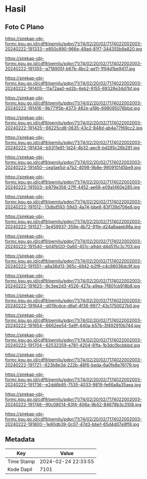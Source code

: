 # Hasil

## Foto C Plano

https://sirekap-obj-formc.kpu.go.id/cdf9/pemilu/pdpr/71/74/02/20/02/7174022002003-20240222-191333--e850c890-966e-49ad-81f7-344355b9a820.jpg

https://sirekap-obj-formc.kpu.go.id/cdf9/pemilu/pdpr/71/74/02/20/02/7174022002003-20240222-191355--a718905f-b67b-4bc2-ae11-1f94d1be9417.jpg

https://sirekap-obj-formc.kpu.go.id/cdf9/pemilu/pdpr/71/74/02/20/02/7174022002003-20240222-191405--11a72aa0-ed2b-4eb2-9155-69328e34d7bf.jpg

https://sirekap-obj-formc.kpu.go.id/cdf9/pemilu/pdpr/71/74/02/20/02/7174022002003-20240222-191416--9b771f5b-4373-482e-a19b-698095076bbd.jpg

https://sirekap-obj-formc.kpu.go.id/cdf9/pemilu/pdpr/71/74/02/20/02/7174022002003-20240222-191425--66225cd8-0635-43c2-848d-ab4a77f69cc2.jpg

https://sirekap-obj-formc.kpu.go.id/cdf9/pemilu/pdpr/71/74/02/20/02/7174022002003-20240222-191434--b5311e81-1d24-4b32-aec9-bd285c26b291.jpg

https://sirekap-obj-formc.kpu.go.id/cdf9/pemilu/pdpr/71/74/02/20/02/7174022002003-20240222-191450--cea1ae5d-a7b2-4098-9b8e-990910145be9.jpg

https://sirekap-obj-formc.kpu.go.id/cdf9/pemilu/pdpr/71/74/02/20/02/7174022002003-20240222-191503--b979e356-27ff-4452-ae68-e09a1460e285.jpg

https://sirekap-obj-formc.kpu.go.id/cdf9/pemilu/pdpr/71/74/02/20/02/7174022002003-20240222-191512--13dbd593-59d3-4a74-bbe6-83f139d706e8.jpg

https://sirekap-obj-formc.kpu.go.id/cdf9/pemilu/pdpr/71/74/02/20/02/7174022002003-20240222-191527--3e459937-359e-4b72-91fe-d24a6aaeb98a.jpg

https://sirekap-obj-formc.kpu.go.id/cdf9/pemilu/pdpr/71/74/02/20/02/7174022002003-20240222-191540--b04fb120-0a60-451c-a9dd-d4d515c3c703.jpg

https://sirekap-obj-formc.kpu.go.id/cdf9/pemilu/pdpr/71/74/02/20/02/7174022002003-20240222-191551--a8a36d13-365c-4842-b2f9-c4c98036dc9f.jpg

https://sirekap-obj-formc.kpu.go.id/cdf9/pemilu/pdpr/71/74/02/20/02/7174022002003-20240222-191625--9c3ee2d3-4526-427a-a9ea-7f801cb918b8.jpg

https://sirekap-obj-formc.kpu.go.id/cdf9/pemilu/pdpr/71/74/02/20/02/7174022002003-20240222-191644--d019cdce-d6af-4f36-9977-43c1750027b0.jpg

https://sirekap-obj-formc.kpu.go.id/cdf9/pemilu/pdpr/71/74/02/20/02/7174022002003-20240222-191654--6662ee54-5a9f-440a-b57b-3f492910b744.jpg

https://sirekap-obj-formc.kpu.go.id/cdf9/pemilu/pdpr/71/74/02/20/02/7174022002003-20240222-191704--62532359-e781-4204-81fa-1b3dc0bcbbbd.jpg

https://sirekap-obj-formc.kpu.go.id/cdf9/pemilu/pdpr/71/74/02/20/02/7174022002003-20240222-191721--623b8e3d-222b-48f6-beda-6a0fe8e76179.jpg

https://sirekap-obj-formc.kpu.go.id/cdf9/pemilu/pdpr/71/74/02/20/02/7174022002003-20240222-191736--e2dd6b85-7535-4033-9819-fe66a8a35aea.jpg

https://sirekap-obj-formc.kpu.go.id/cdf9/pemilu/pdpr/71/74/02/20/02/7174022002003-20240222-191748--90c08014-63f4-406a-9b52-84679b3c3108.jpg

https://sirekap-obj-formc.kpu.go.id/cdf9/pemilu/pdpr/71/74/02/20/02/7174022002003-20240222-191800--1e80db39-0c07-47d3-bbe1-65d4d07a9ff8.jpg


## Metadata

| Key        | Value               |
| ---------- | ------------------- |
| Time Stamp | 2024-02-24 22:33:55 |
| Kode Dapil | 7101                |



